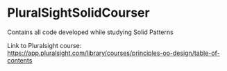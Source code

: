 # PluralSightSolidCourser
Contains all code developed while studying Solid Patterns


Link to Pluralsight course: https://app.pluralsight.com/library/courses/principles-oo-design/table-of-contents
